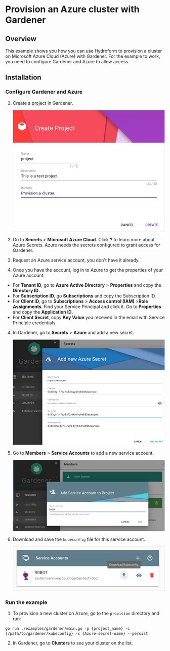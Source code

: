 # Provision an Azure cluster with Gardener

## Overview

This example shows you how you can use Hydroform to provision a cluster on Microsoft Azure Cloud (Azure) with Gardener. For the example to work, you need to configure Gardener and Azure to allow access. 


## Installation

### Configure Gardener and Azure


1. Create a project in Gardener. 

    ![Create Project](../assets/create-project.png)

2. Go to **Secrets** > **Microsoft Azure Cloud**. Click **?** to learn more about Azure Secrets. Azure needs the secrets configured to grant access for Gardener.

3. Request an Azure service account, you don't have it already.

4. Once you have the account, log in to Azure to get the properties of your Azure account:

* For **Tenant ID**, go to **Azure Active Directory** > **Properties** and copy the **Directory ID**.
* For **Subscription ID**, go **Subscriptions**  and copy the Subscription ID.
* For **Client ID**, go to **Subscriptions** > **Access control (IAM)** >**Role Assignments**. Find your Service Principal and click it. Go to **Properties** and copy the **Application ID**.
* For **Client Secret**, copy **Key Value** you received in the email with Service Principle credentials.

4. In Gardener, go to **Secrets** > **Azure** and add a new secret.

    ![Add Secret](../assets/add-secret-azure.png)

6. Go to **Members** > **Service Accounts** to add a new service account. 

    ![Add Service Account](../assets/add-service-account.png)

7. Download and save the `kubeconfig` file for this service account. 

    ![Download kubeconfig](../assets/download-kubeconfig.png)

### Run the example

1. To provision a new cluster on Azure, go to the `provision` directory and run:

```
go run ./examples/gardener/main.go -p {project_name} -c {/path/to/gardener/kubeconfig} -s {Azure-secret-name} --persist

```

2. In Gardener, go to **Clusters** to see your cluster on the list.